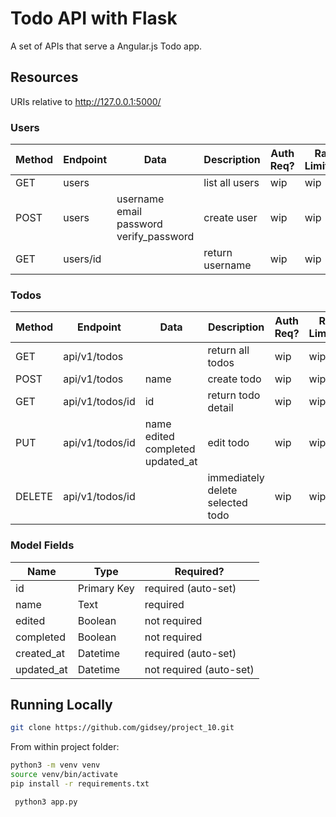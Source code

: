 # Todo API with Flask

A set of APIs that serve a Angular.js Todo app.

## Resources
URIs relative to http://127.0.0.1:5000/ 

### Users 
Method    | Endpoint        |Data                   | Description              | Auth Req? | Rate Limited? 
----------|-----------------|-----------------------|--------------------------|----------------|--------
|GET      | users           |                       | list all users           | wip             | wip           
|POST     | users           |username<br>email<br>password<br>verify_password  | create user  | wip |wip
|GET      | users/id        |                        | return username          | wip                 |wip

### Todos
Method    | Endpoint        |Data                   | Description              | Auth Req? | Rate Limited? 
----------|-----------------|-----------------------|--------------------------|----------------|--------
|GET      | api/v1/todos    |                       | return all todos         | wip              |wip           
|POST     | api/v1/todos    |name                   | create todo              | wip             |wip
|GET      | api/v1/todos/id |id                     | return todo detail       | wip              |wip
PUT      | api/v1/todos/id |name<br>edited<br>completed<br>updated_at| edit todo             | wip             |wip
|DELETE   |api/v1/todos/id  |                       | immediately delete selected todo  | wip           |wip

### Model Fields
Name   | Type        |Required? |
----------|-----------------|---|
|id|Primary Key|required (auto-set)|
|name|Text|required|
|edited|Boolean|not required|
|completed|Boolean|not required|
|created_at|Datetime|required (auto-set)|
|updated_at|Datetime|not required (auto-set)|

## Running Locally

```bash
git clone https://github.com/gidsey/project_10.git
```

From within project folder:
```bash
python3 -m venv venv
source venv/bin/activate
pip install -r requirements.txt
```

```bash
 python3 app.py
```